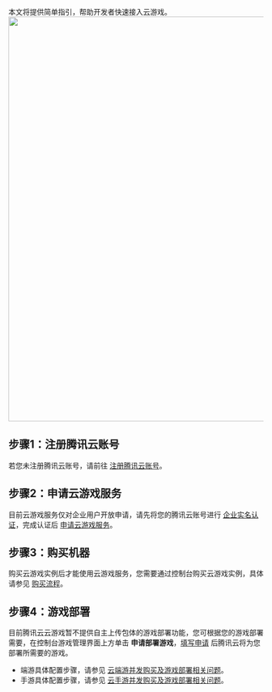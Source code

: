 本文将提供简单指引，帮助开发者快速接入云游戏。
<img src="https://main.qcloudimg.com/raw/ef3f517af8dc21844bd4447db532ba52.svg" width="800px" />

[](id:step1)
## 步骤1：注册腾讯云账号
若您未注册腾讯云账号，请前往 [注册腾讯云账号](https://cloud.tencent.com/register?s_url=https%3A%2F%2Fcloud.tencent.com%2F)。



[](id:step2)
## 步骤2：申请云游戏服务
目前云游戏服务仅对企业用户开放申请，请先将您的腾讯云账号进行 [企业实名认证](https://cloud.tencent.com/document/product/378/10496)，完成认证后 [申请云游戏服务](https://cloud.tencent.com/apply/p/efmbu6rp8il)。

[](id:step3)
## 步骤3：购买机器
购买云游戏实例后才能使用云游戏服务，您需要通过控制台购买云游戏实例，具体请参见 [购买流程](https://cloud.tencent.com/document/product/1162/46179)。 

[](id:step4)
## 步骤4：游戏部署
目前腾讯云云游戏暂不提供自主上传包体的游戏部署功能，您可根据您的游戏部署需要，在控制台游戏管理界面上方单击 **申请部署游戏**，[填写申请](https://cloud.tencent.com/apply/p/45xd0lxutsc) 后腾讯云将为您部署所需要的游戏。

- 端游具体配置步骤，请参见 [云端游并发购买及游戏部署相关问题](https://cloud.tencent.com/document/product/1162/46159)。
- 手游具体配置步骤，请参见 [云手游并发购买及游戏部署相关问题](https://cloud.tencent.com/document/product/1162/64887)。



